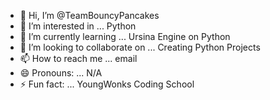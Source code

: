 - 👋 Hi, I’m @TeamBouncyPancakes
- 👀 I’m interested in ... Python
- 🌱 I’m currently learning ... Ursina Engine on Python
- 💞️ I’m looking to collaborate on ... Creating Python Projects
- 📫 How to reach me ... email
- 😄 Pronouns: ... N/A
- ⚡ Fun fact: ... YoungWonks Coding School

<!---
TeamBouncyPancakes/TeamBouncyPancakes is a ✨ special ✨ repository because its `README.md` (this file) appears on your GitHub profile.
You can click the Preview link to take a look at your changes.
--->
